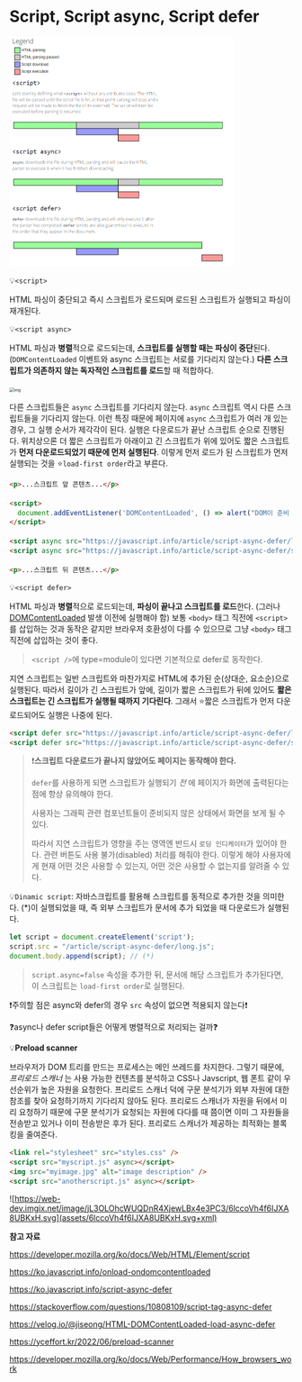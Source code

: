 # Script, Script async, Script defer

<img src="assets/wfL82.png" alt="enter image description here" style="zoom:50%;" />

💡`<script>`

HTML 파싱이 중단되고 즉시 스크립트가 로드되며 로드된 스크립트가 실행되고 파싱이 재개된다.



💡`<script async>`

HTML 파싱과 **병렬**적으로 로드되는데, **스크립트를 실행할 때는 파싱이 중단**된다.(`DOMContentLoaded` 이벤트와 async 스크립트는 서로를 기다리지 않는다.) **다른 스크립트가 의존하지 않는 독자적인 스크립트를 로드**할 때 적합하다.

<img src="assets/images%2Fjiseong%2Fpost%2Fab7693fa-9129-4f7a-a20b-e20fb3307379%2Fimage-1683213343038-1.png" alt="img" style="zoom: 50%;" />

다른 스크립트들은 `async` 스크립트를 기다리지 않는다. `async` 스크립트 역시 다른 스크립트들을 기다리지 않는다. 이런 특징 때문에 페이지에 `async` 스크립트가 여러 개 있는 경우, 그 실행 순서가 제각각이 된다. 실행은 다운로드가 끝난 스크립트 순으로 진행된다. 위치상으론 더 짧은 스크립트가 아래이고 긴 스크립트가 위에 있어도 짧은 스크립트가 **먼저 다운로드되었기 때문에 먼저 실행된다**. 이렇게 먼저 로드가 된 스크립트가 먼저 실행되는 것을 ⭐`load-first order`라고 부른다.

```html
<p>...스크립트 앞 콘텐츠...</p>

<script>
  document.addEventListener('DOMContentLoaded', () => alert("DOM이 준비 되었습니다!"));
</script>

<script async src="https://javascript.info/article/script-async-defer/long.js"></script>
<script async src="https://javascript.info/article/script-async-defer/small.js"></script>

<p>...스크립트 뒤 콘텐츠...</p>
```



💡`<script defer>`

HTML 파싱과 **병렬**적으로 로드되는데, **파싱이 끝나고 스크립트를 로드**한다. (그러나 [DOMContentLoaded](https://ko.javascript.info/onload-ondomcontentloaded) 발생 이전에 실행해야 함) 보통 `<body>` 태그 직전에 `<script>`를 삽입하는 것과 동작은 같지만 브라우저 호환성이 다를 수 있으므로 그냥 `<body>` 태그 직전에 삽입하는 것이 좋다.

> `<script />`에 type=module이 있다면 기본적으로 defer로 동작한다.

지연 스크립트는 일반 스크립트와 마찬가지로 HTML에 추가된 순(상대순, 요소순)으로 실행된다. 따라서 길이가 긴 스크립트가 앞에, 길이가 짧은 스크립트가 뒤에 있어도 **짧은 스크립트는 긴 스크립트가 실행될 때까지 기다린다**. 그래서 ⭐짧은 스크립트가 먼저 다운로드되어도 실행은 나중에 된다.

```html
<script defer src="https://javascript.info/article/script-async-defer/long.js"></script>
<script defer src="https://javascript.info/article/script-async-defer/small.js"></script>
```

>❗**스크립트 다운로드가 끝나지 않았어도 페이지는 동작해야 한다.**
>
>`defer`를 사용하게 되면 스크립트가 실행되기 *전* 에 페이지가 화면에 출력된다는 점에 항상 유의해야 한다.
>
>사용자는 그래픽 관련 컴포넌트들이 준비되지 않은 상태에서 화면을 보게 될 수 있다.
>
>따라서 지연 스크립트가 영향을 주는 영역엔 반드시 `로딩 인디케이터`가 있어야 한다. 관련 버튼도 사용 불가(disabled) 처리를 해줘야 한다. 이렇게 해야 사용자에게 현재 어떤 것은 사용할 수 있는지, 어떤 것은 사용할 수 없는지를 알려줄 수 있다.

💡`Dinamic script`: 자바스크립트를 활용해 스크립트를 동적으로 추가한 것을 의미한다. (*)이 실행되었을 때, 즉 외부 스크립트가 문서에 추가 되었을 때 다운로드가 실행된다.

```javascript
let script = document.createElement('script');
script.src = "/article/script-async-defer/long.js";
document.body.append(script); // (*)
```

> `script.async=false` 속성을 추가한 뒤, 문서에 해당 스크립트가 추가된다면, 이 스크립트는 `load-first order`로 실행된다. 

❗주의할 점은 async와 defer의 경우 `src` 속성이 없으면 적용되지 않는다❗



❓async나 defer script들은 어떻게 병렬적으로 처리되는 걸까❓

💡**Preload scanner**

브라우저가 DOM 트리를 만드는 프로세스는 메인 쓰레드를 차지한다. 그렇기 때문에, *프리로드 스캐너* 는 사용 가능한 컨텐츠를 분석하고 CSS나 Javscript, 웹 폰트 같이 우선순위가 높은 자원을 요청한다. 프리로드 스캐너 덕에 구문 분석기가 외부 자원에 대한 참조를 찾아 요청하기까지 기다리지 않아도 된다. 프리로드 스캐너가 자원을 뒤에서 미리 요청하기 때문에 구문 분석기가 요청되는 자원에 다다를 때 쯤이면 이미 그 자원들을 전송받고 있거나 이미 전송받은 후가 된다. 프리로드 스캐너가 제공하는 최적화는 블록킹을 줄여준다.

```html
<link rel="stylesheet" src="styles.css" />
<script src="myscript.js" async></script>
<img src="myimage.jpg" alt="image description" />
<script src="anotherscript.js" async></script>
```

![https://web-dev.imgix.net/image/jL3OLOhcWUQDnR4XjewLBx4e3PC3/6lccoVh4f6IJXA8UBKxH.svg](assets/6lccoVh4f6IJXA8UBKxH.svg+xml)



**참고 자료**

https://developer.mozilla.org/ko/docs/Web/HTML/Element/script

https://ko.javascript.info/onload-ondomcontentloaded

https://ko.javascript.info/script-async-defer

https://stackoverflow.com/questions/10808109/script-tag-async-defer

https://velog.io/@jiseong/HTML-DOMContentLoaded-load-async-defer

https://yceffort.kr/2022/06/preload-scanner

https://developer.mozilla.org/ko/docs/Web/Performance/How_browsers_work